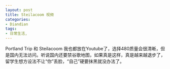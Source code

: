 ```yaml
---
layout: post
title: Steilacoom 视频
categories:
- Diandian
tags:
- 日常生活, 
---
```

Portland Trip 和 Steilacoom 我也都放在Youtube了，选择480质量会很清晰，但是国内无法访问。听说国内还要禁谷歌地图，如果真是这样，真是越来越退步了，留学生想方设法不让“你”丢脸，“自己”硬要抹黑就没办法了。
